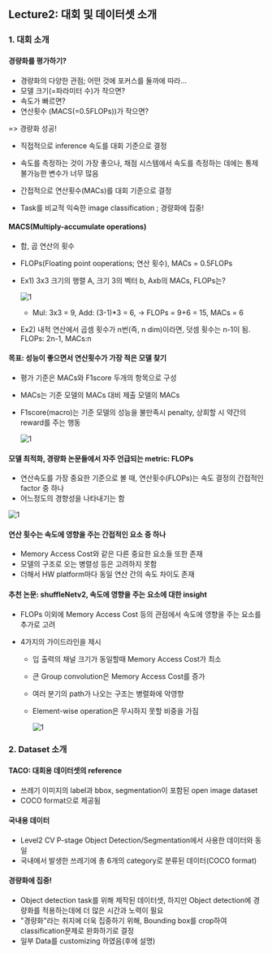 ## Lecture2: 대회 및 데이터셋 소개

### 1. 대회 소개

#### 경량화를 평가하기?

- 경량화의 다양한 관점; 어떤 것에 포커스를 둘까에 따라...
- 모델 크기(=파라미터 수)가 작으면?
- 속도가 빠르면?
- 연산횟수 (MACS(=0.5FLOPs))가 작으면?

=> 경량화 성공!

- 직접적으로 inference 속도를 대회 기준으로 결정

- 속도를 측정하는 것이 가장 좋으나, 채점 시스템에서 속도를 측정하는 데에는 통제 불가능한 변수가 너무 많음
- 간접적으로 연산횟수(MACs)를 대회 기준으로 결정
- Task를 비교적 익숙한 image classification ; 경량화에 집중!

#### MACS(Multiply-accumulate operations)

- 합, 곱 연산의 횟수

- FLOPs(Floating point ooperations; 연산 횟수), MACs = 0.5FLOPs

- Ex1) 3x3 크기의 행렬 A, 크기 3의 벡터 b, Axb의 MACs, FLOPs는?

  ![1](https://user-images.githubusercontent.com/87477828/143031423-e4774915-e805-4547-8667-41e14df16a74.png)

  - Mul: 3x3 = 9, Add: (3-1)*3 = 6, -> FLOPs = 9+6 = 15, MACs = 6

- Ex2) 내적 연산에서 곱셈 횟수가 n번(즉, n dim)이라면, 덧셈 횟수는 n-1이 됨. FLOPs: 2n-1, MACs:n



#### 목표: 성능이 좋으면서 연산횟수가 가장 적은 모델 찾기

- 평가 기준은 MACs와 F1score 두개의 항목으로 구성

- MACs는 기준 모델의 MACs 대비 제출 모델의 MACs

- F1score(macro)는 기준 모델의 성능을 불만족시 penalty, 상회할 시 약간의 reward를 주는 행동

  ![1](https://user-images.githubusercontent.com/87477828/143032524-d7b9401d-9144-4fcc-a324-7385462eb1b7.png)

#### 모델 최적화, 경량화 논문들에서 자주 언급되는 metric: FLOPs

- 연산속도를 가장 중요한 기준으로 볼 때, 연산횟수(FLOPs)는 속도 결정의 간접적인 factor 중 하나
- 어느정도의 경향성을 나타내기는 함

![1](https://user-images.githubusercontent.com/87477828/143032965-9793c8f9-2043-47b2-b5de-05aca20b572b.png)

#### 연산 횟수는 속도에 영향을 주는 간접적인 요소 중 하나

- Memory Access Cost와 같은 다른 중요한 요소들 또한 존재
- 모델의 구조로 오는 병렬성 등은 고려하지 못함
- 더해서 HW platform마다 동일 연산 간의 속도 차이도 존재



#### 추천 논문: shuffleNetv2, 속도에 영향을 주는 요소에 대한 insight

- FLOPs 이외에 Memory Access Cost 등의 관점에서 속도에 영향을 주는 요소를 추가로 고려

- 4가지의 가이드라인을 제시

  - 입 출력의 채널 크기가 동일할때 Memory Access Cost가 최소

  - 큰 Group convolution은 Memory Access Cost를 증가

  - 여러 분기의 path가 나오는 구조는 병렬화에 악영향

  - Element-wise operation은 무시하지 못할 비중을 가짐

    ![1](https://user-images.githubusercontent.com/87477828/143043043-41c754de-ccab-40c1-b210-763fa203f7e6.png)

### 2. Dataset 소개

#### TACO: 대회용 데이터셋의 reference

- 쓰레기 이미지의 label과 bbox, segmentation이 포함된 open image dataset
- COCO format으로 제공됨

#### 국내용 데이터

- Level2 CV P-stage Object Detection/Segmentation에서 사용한 데이터와 동일
- 국내에서 발생한 쓰레기에 총 6개의 category로 분류된 데이터(COCO format)

#### 경량화에 집중!

- Object detection task를 위해 제작된 데이터셋, 하지만 Object detection에 경량화를 적용하는데에 더 많은 시간과 노력이 필요
- "경량화"라는 취지에 더욱 집중하기 위해, Bounding box를 crop하여 classification문제로 완화하기로 결정
- 일부 Data를 customizing 하였음(후에 설명)